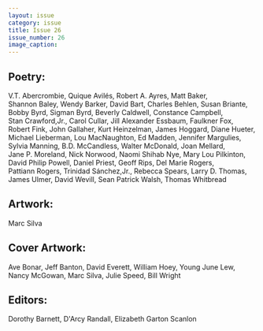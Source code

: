 ```yaml
---
layout: issue
category: issue
title: Issue 26
issue_number: 26
image_caption: 
---
```


## Poetry:

V.T.&nbsp;Abercrombie, Quique&nbsp;Avilés, Robert&nbsp;A.&nbsp;Ayres, Matt&nbsp;Baker, Shannon&nbsp;Baley, Wendy&nbsp;Barker, David&nbsp;Bart, Charles&nbsp;Behlen, Susan&nbsp;Briante, Bobby&nbsp;Byrd, Sigman&nbsp;Byrd, Beverly&nbsp;Caldwell, Constance&nbsp;Campbell, Stan&nbsp;Crawford,Jr., Carol&nbsp;Cullar, Jill&nbsp;Alexander&nbsp;Essbaum, Faulkner&nbsp;Fox, Robert&nbsp;Fink, John&nbsp;Gallaher, Kurt&nbsp;Heinzelman, James&nbsp;Hoggard, Diane&nbsp;Hueter, Michael&nbsp;Lieberman, Lou&nbsp;MacNaughton, Ed&nbsp;Madden, Jennifer&nbsp;Margulies, Sylvia&nbsp;Manning, B.D.&nbsp;McCandless, Walter&nbsp;McDonald, Joan&nbsp;Mellard, Jane&nbsp;P.&nbsp;Moreland, Nick&nbsp;Norwood, Naomi&nbsp;Shihab&nbsp;Nye, Mary&nbsp;Lou&nbsp;Pilkinton, David&nbsp;Philip&nbsp;Powell, Daniel&nbsp;Priest, Geoff&nbsp;Rips, Del&nbsp;Marie&nbsp;Rogers, Pattiann&nbsp;Rogers, Trinidad&nbsp;Sánchez,Jr., Rebecca&nbsp;Spears, Larry&nbsp;D.&nbsp;Thomas, James&nbsp;Ulmer, David&nbsp;Wevill, Sean&nbsp;Patrick&nbsp;Walsh, Thomas&nbsp;Whitbread  

## Artwork:
Marc Silva  

## Cover Artwork:
Ave Bonar, Jeff Banton, David Everett, William Hoey, Young June Lew, Nancy McGowan, Marc Silva, Julie Speed, Bill Wright  

## Editors:
Dorothy&nbsp;Barnett, D'Arcy&nbsp;Randall, Elizabeth&nbsp;Garton&nbsp;Scanlon
